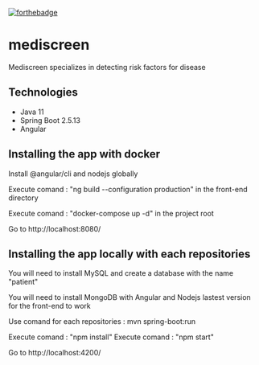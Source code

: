 [![forthebadge](https://forthebadge.com/images/badges/made-with-java.svg)](https://forthebadge.com)


# mediscreen
Mediscreen specializes in detecting risk factors for disease

## Technologies
- Java 11
- Spring Boot 2.5.13
- Angular

Installing the app with docker
------------------------------

Install @angular/cli and nodejs globally

 Execute comand : "ng build --configuration production" in the front-end directory
 
 Execute comand : "docker-compose up -d"  in the project root
 
 Go to http://localhost:8080/
 
Installing the app locally with each repositories
-------------------------------------------------

You will need to install MySQL and create a database with the name "patient"

You will need to install MongoDB with Angular and Nodejs lastest version for the front-end to work

Use comand for each repositories : mvn spring-boot:run

Execute comand : "npm install" 
Execute comand : "npm start"

 Go to http://localhost:4200/


